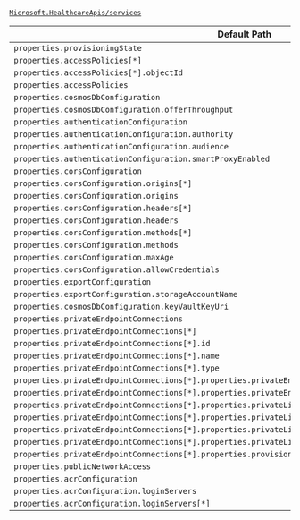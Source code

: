 [`Microsoft.HealthcareApis/services`](https://docs.microsoft.com/en-us/azure/templates/microsoft.healthcareapis/services)

| Default Path | Alias |
|---|---|
| `properties.provisioningState` | `Microsoft.HealthcareApis/services/provisioningState` |
| `properties.accessPolicies[*]` | `Microsoft.HealthcareApis/services/accessPolicies[*]` |
| `properties.accessPolicies[*].objectId` | `Microsoft.HealthcareApis/services/accessPolicies[*].objectId` |
| `properties.accessPolicies` | `Microsoft.HealthcareApis/services/accessPolicies` |
| `properties.cosmosDbConfiguration` | `Microsoft.HealthcareApis/services/cosmosDbConfiguration` |
| `properties.cosmosDbConfiguration.offerThroughput` | `Microsoft.HealthcareApis/services/cosmosDbConfiguration.offerThroughput` |
| `properties.authenticationConfiguration` | `Microsoft.HealthcareApis/services/authenticationConfiguration` |
| `properties.authenticationConfiguration.authority` | `Microsoft.HealthcareApis/services/authenticationConfiguration.authority` |
| `properties.authenticationConfiguration.audience` | `Microsoft.HealthcareApis/services/authenticationConfiguration.audience` |
| `properties.authenticationConfiguration.smartProxyEnabled` | `Microsoft.HealthcareApis/services/authenticationConfiguration.smartProxyEnabled` |
| `properties.corsConfiguration` | `Microsoft.HealthcareApis/services/corsConfiguration` |
| `properties.corsConfiguration.origins[*]` | `Microsoft.HealthcareApis/services/corsConfiguration.origins[*]` |
| `properties.corsConfiguration.origins` | `Microsoft.HealthcareApis/services/corsConfiguration.origins` |
| `properties.corsConfiguration.headers[*]` | `Microsoft.HealthcareApis/services/corsConfiguration.headers[*]` |
| `properties.corsConfiguration.headers` | `Microsoft.HealthcareApis/services/corsConfiguration.headers` |
| `properties.corsConfiguration.methods[*]` | `Microsoft.HealthcareApis/services/corsConfiguration.methods[*]` |
| `properties.corsConfiguration.methods` | `Microsoft.HealthcareApis/services/corsConfiguration.methods` |
| `properties.corsConfiguration.maxAge` | `Microsoft.HealthcareApis/services/corsConfiguration.maxAge` |
| `properties.corsConfiguration.allowCredentials` | `Microsoft.HealthcareApis/services/corsConfiguration.allowCredentials` |
| `properties.exportConfiguration` | `Microsoft.HealthcareApis/services/exportConfiguration` |
| `properties.exportConfiguration.storageAccountName` | `Microsoft.HealthcareApis/services/exportConfiguration.storageAccountName` |
| `properties.cosmosDbConfiguration.keyVaultKeyUri` | `Microsoft.HealthcareApis/services/cosmosDbConfiguration.keyVaultKeyUri` |
| `properties.privateEndpointConnections` | `Microsoft.HealthcareApis/services/privateEndpointConnections` |
| `properties.privateEndpointConnections[*]` | `Microsoft.HealthcareApis/services/privateEndpointConnections[*]` |
| `properties.privateEndpointConnections[*].id` | `Microsoft.HealthcareApis/services/privateEndpointConnections[*].id` |
| `properties.privateEndpointConnections[*].name` | `Microsoft.HealthcareApis/services/privateEndpointConnections[*].name` |
| `properties.privateEndpointConnections[*].type` | `Microsoft.HealthcareApis/services/privateEndpointConnections[*].type` |
| `properties.privateEndpointConnections[*].properties.privateEndpoint` | `Microsoft.HealthcareApis/services/privateEndpointConnections[*].privateEndpoint` |
| `properties.privateEndpointConnections[*].properties.privateEndpoint.id` | `Microsoft.HealthcareApis/services/privateEndpointConnections[*].privateEndpoint.id` |
| `properties.privateEndpointConnections[*].properties.privateLinkServiceConnectionState` | `Microsoft.HealthcareApis/services/privateEndpointConnections[*].privateLinkServiceConnectionState` |
| `properties.privateEndpointConnections[*].properties.privateLinkServiceConnectionState.status` | `Microsoft.HealthcareApis/services/privateEndpointConnections[*].privateLinkServiceConnectionState.status` |
| `properties.privateEndpointConnections[*].properties.privateLinkServiceConnectionState.description` | `Microsoft.HealthcareApis/services/privateEndpointConnections[*].privateLinkServiceConnectionState.description` |
| `properties.privateEndpointConnections[*].properties.privateLinkServiceConnectionState.actionsRequired` | `Microsoft.HealthcareApis/services/privateEndpointConnections[*].privateLinkServiceConnectionState.actionsRequired` |
| `properties.privateEndpointConnections[*].properties.provisioningState` | `Microsoft.HealthcareApis/services/privateEndpointConnections[*].provisioningState` |
| `properties.publicNetworkAccess` | `Microsoft.HealthcareApis/services/publicNetworkAccess` |
| `properties.acrConfiguration` | `Microsoft.HealthcareApis/services/acrConfiguration` |
| `properties.acrConfiguration.loginServers` | `Microsoft.HealthcareApis/services/acrConfiguration.loginServers` |
| `properties.acrConfiguration.loginServers[*]` | `Microsoft.HealthcareApis/services/acrConfiguration.loginServers[*]` |

